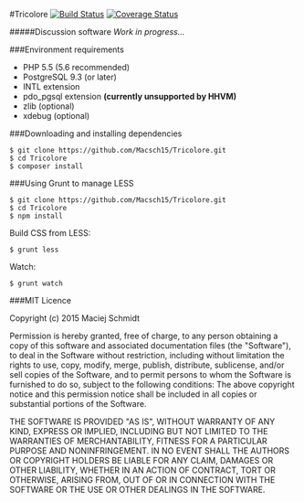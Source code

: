 #Tricolore [![Build Status](https://travis-ci.org/Macsch15/Tricolore.svg)](https://travis-ci.org/Macsch15/Tricolore) [![Coverage Status](https://coveralls.io/repos/Macsch15/Tricolore/badge.svg?branch=master)](https://coveralls.io/r/Macsch15/Tricolore?branch=master)

#####Discussion software
*Work in progress...*

###Environment requirements
- PHP 5.5 (5.6 recommended)
- PostgreSQL 9.3 (or later)
- INTL extension
- pdo_pgsql extension **(currently unsupported by HHVM)**
- zlib (optional)
- xdebug (optional)

###Downloading and installing dependencies
```
$ git clone https://github.com/Macsch15/Tricolore.git
$ cd Tricolore
$ composer install
```

###Using Grunt to manage LESS
```
$ git clone https://github.com/Macsch15/Tricolore.git
$ cd Tricolore
$ npm install
```

Build CSS from LESS:
```
$ grunt less
```

Watch:
```
$ grunt watch
```

###MIT Licence

Copyright (c) 2015 Maciej Schmidt

Permission is hereby granted, free of charge, to any person obtaining a copy 
of this software and associated documentation files (the "Software"), to deal
in the Software without restriction, including without limitation the rights
to use, copy, modify, merge, publish, distribute, sublicense, and/or sell
copies of the Software, and to permit persons to whom the Software is furnished
to do so, subject to the following conditions:
The above copyright notice and this permission notice shall be included in all
copies or substantial portions of the Software.

THE SOFTWARE IS PROVIDED "AS IS", WITHOUT WARRANTY OF ANY KIND, EXPRESS OR
IMPLIED, INCLUDING BUT NOT LIMITED TO THE WARRANTIES OF MERCHANTABILITY,
FITNESS FOR A PARTICULAR PURPOSE AND NONINFRINGEMENT. IN NO EVENT SHALL THE
AUTHORS OR COPYRIGHT HOLDERS BE LIABLE FOR ANY CLAIM, DAMAGES OR OTHER
LIABILITY, WHETHER IN AN ACTION OF CONTRACT, TORT OR OTHERWISE, ARISING FROM,
OUT OF OR IN CONNECTION WITH THE SOFTWARE OR THE USE OR OTHER DEALINGS IN
THE SOFTWARE.

